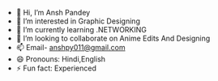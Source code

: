 - 👋 Hi, I’m Ansh Pandey
- 👀 I’m interested in Graphic Designing
- 🌱 I’m currently learning .NETWORKING
- 💞️ I’m looking to collaborate on Anime Edits And Designing
- 📫 Email- anshpy011@gmail.com
- 😄 Pronouns: Hindi,English
- ⚡ Fun fact: Experienced

<!---
Mahiansh11/Mahiansh11 is a ✨ special ✨ repository because its `README.md` (this file) appears on your GitHub profile.
You can click the Preview link to take a look at your changes.
--->
